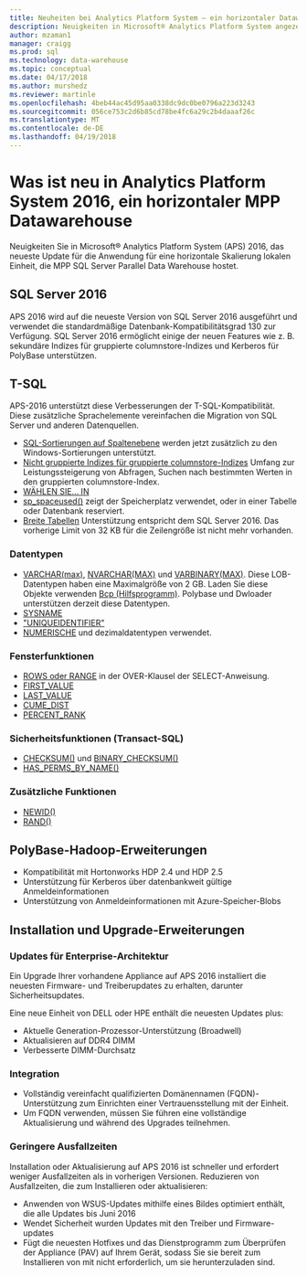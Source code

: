 ```yaml
---
title: Neuheiten bei Analytics Platform System – ein horizontaler Datawarehouse | Microsoft Docs
description: Neuigkeiten in Microsoft® Analytics Platform System angezeigt wird, eine horizontale Skalierung einer lokalen Anwendung, die MPP SQL Server Parallel Data Warehouse hostet.
author: mzaman1
manager: craigg
ms.prod: sql
ms.technology: data-warehouse
ms.topic: conceptual
ms.date: 04/17/2018
ms.author: murshedz
ms.reviewer: martinle
ms.openlocfilehash: 4beb44ac45d95aa0338dc9dc0be0796a223d3243
ms.sourcegitcommit: 056ce753c2d6b85cd78be4fc6a29c2b4daaaf26c
ms.translationtype: MT
ms.contentlocale: de-DE
ms.lasthandoff: 04/19/2018
---
```

# <a name="whats-new-in-analytics-platform-system-2016-a-scale-out-mpp-data-warehouse"></a>Was ist neu in Analytics Platform System 2016, ein horizontaler MPP Datawarehouse
Neuigkeiten Sie in Microsoft® Analytics Platform System (APS) 2016, das neueste Update für die Anwendung für eine horizontale Skalierung lokalen Einheit, die MPP SQL Server Parallel Data Warehouse hostet. 

## <a name="sql-server-2016"></a>SQL Server 2016

APS 2016 wird auf die neueste Version von SQL Server 2016 ausgeführt und verwendet die standardmäßige Datenbank-Kompatibilitätsgrad 130 zur Verfügung.  SQL Server 2016 ermöglicht einige der neuen Features wie z. B. sekundäre Indizes für gruppierte columnstore-Indizes und Kerberos für PolyBase unterstützen. 


## <a name="t-sql"></a>T-SQL
APS-2016 unterstützt diese Verbesserungen der T-SQL-Kompatibilität.  Diese zusätzliche Sprachelemente vereinfachen die Migration von SQL Server und anderen Datenquellen. 

- [SQL-Sortierungen auf Spaltenebene][] werden jetzt zusätzlich zu den Windows-Sortierungen unterstützt.
- [Nicht gruppierte Indizes für gruppierte columnstore-Indizes][] Umfang zur Leistungssteigerung von Abfragen, Suchen nach bestimmten Werten in den gruppierten columnstore-Index. 
- [WÄHLEN SIE... IN][] 
- [sp_spaceused()][] zeigt der Speicherplatz verwendet, oder in einer Tabelle oder Datenbank reserviert.
- [Breite Tabellen][] Unterstützung entspricht dem SQL Server 2016. Das vorherige Limit von 32 KB für die Zeilengröße ist nicht mehr vorhanden. 

### <a name="data-types"></a>Datentypen

- [VARCHAR(max)][], [NVARCHAR(MAX)][] und [VARBINARY(MAX)][]. Diese LOB-Datentypen haben eine Maximalgröße von 2 GB. Laden Sie diese Objekte verwenden [Bcp (Hilfsprogramm)][]. Polybase und Dwloader unterstützen derzeit diese Datentypen. 
- [SYSNAME][]
- ["UNIQUEIDENTIFIER"][]
- [NUMERISCHE][] und dezimaldatentypen verwendet.

### <a name="window-functions"></a>Fensterfunktionen

- [ROWS oder RANGE][] in der OVER-Klausel der SELECT-Anweisung.
- [FIRST_VALUE][]
- [LAST_VALUE][]
- [CUME_DIST][]
- [PERCENT_RANK][]

### <a name="security-functions"></a>Sicherheitsfunktionen (Transact-SQL)

- [CHECKSUM()][] und [BINARY_CHECKSUM()][]
- [HAS_PERMS_BY_NAME()][]

### <a name="additional-functions"></a>Zusätzliche Funktionen

- [NEWID()][]
- [RAND()][]

## <a name="polybasehadoop-enhancements"></a>PolyBase-Hadoop-Erweiterungen

- Kompatibilität mit Hortonworks HDP 2.4 und HDP 2.5
- Unterstützung für Kerberos über datenbankweit gültige Anmeldeinformationen
- Unterstützung von Anmeldeinformationen mit Azure-Speicher-Blobs

## <a name="install-and-upgrade-enhancements"></a>Installation und Upgrade-Erweiterungen

### <a name="enterprise-architecture-updates"></a>Updates für Enterprise-Architektur
Ein Upgrade Ihrer vorhandene Appliance auf APS 2016 installiert die neuesten Firmware- und Treiberupdates zu erhalten, darunter Sicherheitsupdates. 

Eine neue Einheit von DELL oder HPE enthält die neuesten Updates plus:

- Aktuelle Generation-Prozessor-Unterstützung (Broadwell)
- Aktualisieren auf DDR4 DIMM
- Verbesserte DIMM-Durchsatz

### <a name="integration"></a>Integration

- Vollständig vereinfacht qualifizierten Domänennamen (FQDN)-Unterstützung zum Einrichten einer Vertrauensstellung mit der Einheit. 
- Um FQDN verwenden, müssen Sie führen eine vollständige Aktualisierung und während des Upgrades teilnehmen. 

### <a name="reduced-downtime"></a>Geringere Ausfallzeiten
Installation oder Aktualisierung auf APS 2016 ist schneller und erfordert weniger Ausfallzeiten als in vorherigen Versionen. Reduzieren von Ausfallzeiten, die zum Installieren oder aktualisieren: 

 - Anwenden von WSUS-Updates mithilfe eines Bildes optimiert enthält, die alle Updates bis Juni 2016
 - Wendet Sicherheit wurden Updates mit den Treiber und Firmware-updates
 - Fügt die neuesten Hotfixes und das Dienstprogramm zum Überprüfen der Appliance (PAV) auf Ihrem Gerät, sodass Sie sie bereit zum Installieren von mit nicht erforderlich, um sie herunterzuladen sind.


<!--MSDN references-->
[database compatibility level 130]:https://msdn.microsoft.com/library/bb510680.aspx
[SQL-Sortierungen auf Spaltenebene]:https://msdn.microsoft.com/library/ms143726.aspx
[Nicht gruppierte Indizes für gruppierte columnstore-Indizes]:https://msdn.microsoft.com/library/ms188783.aspx
[VARCHAR(max)]:https://msdn.microsoft.com/library/ms176089.aspx
[NVARCHAR(MAX)]:https://msdn.microsoft.com/library/ms186939.aspx
[VARBINARY(MAX)]:https://msdn.microsoft.com/library/ms188362.aspx
[SYSNAME]:https://msdn.microsoft.com/library/ms188021.aspx
[WÄHLEN SIE... IN]:https://msdn.microsoft.com/library/ms188029.aspx
[sp_spaceused()]:https://msdn.microsoft.com/library/ms188776.aspx
[Breite Tabellen]:https://msdn.microsoft.com/library/ms143432.aspx
[BULK INSERT]:https://msdn.microsoft.com/library/ms188365.aspx
[Bcp (Hilfsprogramm)]:https://msdn.microsoft.com/library/ms162802.aspx
["UNIQUEIDENTIFIER"]:https://msdn.microsoft.com/library/ms187942.aspx
[NUMERISCHE]:https://msdn.microsoft.com/library/ms187746.aspx
[ROWS oder RANGE]:https://msdn.microsoft.com/library/ms189461.aspx
[FIRST_VALUE]:https://msdn.microsoft.com/library/hh213018.aspx
[LAST_VALUE]:https://msdn.microsoft.com/library/hh231517.aspx
[CUME_DIST]:https://msdn.microsoft.com//library/hh231078.aspx
[PERCENT_RANK]:https://msdn.microsoft.com/library/hh213573.aspx
[CHECKSUM()]:https://msdn.microsoft.com/library/ms189788.aspx
[BINARY_CHECKSUM()]:https://msdn.microsoft.com/library/ms173784.aspx
[HAS_PERMS_BY_NAME()]:https://msdn.microsoft.com/library/ms189802.aspx
[NEWID()]:https://msdn.microsoft.com/library/ms190348.aspx
[RAND()]:https://msdn.microsoft.com/library/ms177610.aspx


  

  



